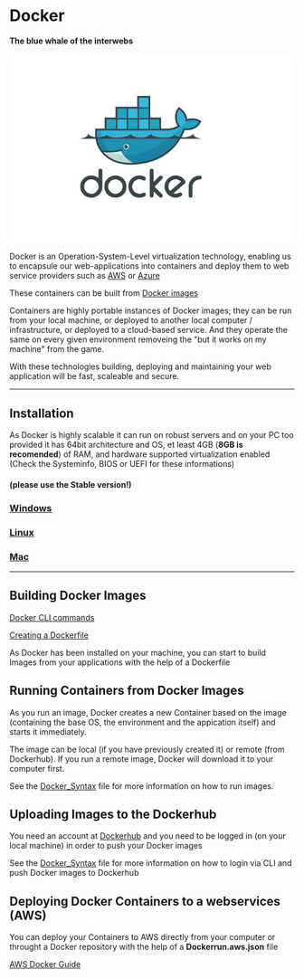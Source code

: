 # Docker
**The blue whale of the interwebs**

[<img src="Images/docker.png">](https://www.docker.com/what-docker)


Docker is an Operation-System-Level virtualization technology, enabling us to encapsule our web-applications into containers
and deploy them to web service providers such as [AWS](https://aws.amazon.com/) or [Azure](https://azure.microsoft.com/en-gb/free/?&qsg_sem_218257&WT.srch=1&wt.mc_id=AID660320_SEM_8h80VTnG&gclid=CjwKCAiAn5rUBRA3EiwAUCWb2xVZEKuh-or0NogOlM4aHtFEPfSkY2P1e_QQw_jxFcI9psBFj5S1_xoCGZoQAvD_BwE)

These containers can be built from [Docker images](http://blog.thoward37.me/articles/where-are-docker-images-stored/)

Containers are highly portable instances of Docker images; they can be run from your local machine, or deployed to another local computer / infrastructure, or deployed to a cloud-based service. And they operate the same on every given environment removeing the "but it works on my machine" from the game.

With these technologies building, deploying and maintaining your web application will be fast, scaleable and secure.

_____________________________________________________________________________________________________________________________________


## Installation
As Docker is highly scalable it can run on robust servers and on your PC too
provided it has 64bit architecture and OS, et least 4GB (**8GB is recomended**) of RAM, and hardware supported virtualization enabled (Check the Systeminfo, BIOS or UEFI for these informations)  

#### (please use the Stable version!)

### [Windows](https://docs.docker.com/docker-for-windows/install/)

### [Linux](https://github.com/DonBattery/Docker/blob/master/dockerguide.md)

### [Mac](https://docs.docker.com/docker-for-mac/)

_____________________________________________________________________________________________________________________________________

## Building Docker Images
[Docker CLI commands](Docker_Syntax.md)

[Creating a Dockerfile](Dockerfile.md)

As Docker has been installed on your machine, you can start to build Images from your applications with the help of a Dockerfile  

## Running Containers from Docker Images

As you run an image, Docker creates a new Container based on the image 
(containing the base OS, the environment and the appication  itself) and
starts it immediately.

The image can be local (if you have previously created it) or remote (from Dockerhub). If you run a remote image, Docker will download it to your computer first. 

See the [Docker_Syntax](Docker_Syntax.md) file for more information on how
to run images.

## Uploading Images to the Dockerhub

You need an account at [Dockerhub](https://hub.docker.com/) and you need
to be logged in (on your local machine) in order to push your Docker images

See the [Docker_Syntax](Docker_Syntax.md) file for more information on how
to login via CLI and push Docker images to Dockerhub  

## Deploying Docker Containers to a webservices (AWS)

You can deploy your Containers to AWS directly from your computer or throught a Docker repository with the help of a **Dockerrun.aws.json** file

[AWS Docker Guide](aws_setup.md)
